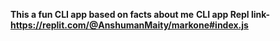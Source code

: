 **This a fun CLI app based on facts about me**
**CLI app Repl link-https://replit.com/@AnshumanMaity/markone#index.js**
